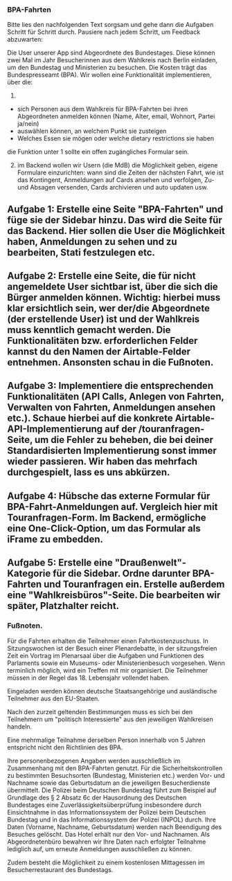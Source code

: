 ### BPA-Fahrten ###

Bitte lies den nachfolgenden Text sorgsam und gehe dann die Aufgaben Schritt für Schritt durch. Pausiere nach jedem Schritt, um Feedback abzuwarten:

Die User unserer App sind Abgeordnete des Bundestages. Diese können zwei Mal im Jahr Besucherinnen aus dem Wahlkreis nach Berlin einladen, um den Bundestag und Ministerien zu besuchen. Die Kosten trägt das Bundespresseamt (BPA). Wir wollen eine Funktionalität implementieren, über die:

1.
- sich Personen aus dem Wahlkreis für BPA-Fahrten bei ihren Abgeordneten anmelden können (Name, Alter, email, Wohnort, Partei ja/nein)
- auswählen können, an welchem Punkt sie zusteigen
- Welches Essen sie mögen oder welche dietary restrictions sie haben

die Funktion unter 1 sollte ein offen zugängliches Formular sein.

2. im Backend wollen wir Usern (die MdB) die Möglichkeit geben, eigene Formulare einzurichten: wann sind die Zeiten der nächsten Fahrt, wie ist das Kontingent, Anmeldungen auf Cards ansehen und verfolgen, Zu- und Absagen versenden, Cards archivieren und auto updaten usw.


## Aufgabe 1: Erstelle eine Seite "BPA-Fahrten" und füge sie der Sidebar hinzu. Das wird die Seite für das Backend. Hier sollen die User die Möglichkeit haben, Anmeldungen zu sehen und zu bearbeiten, Stati festzulegen etc.

## Aufgabe 2: Erstelle eine Seite, die für nicht angemeldete User sichtbar ist, über die sich die Bürger anmelden können. Wichtig: hierbei muss klar ersichtlich sein, wer der/die Abgeordnete (der erstellende User) ist und der Wahlkreis muss kenntlich gemacht werden. Die Funktionalitäten bzw. erforderlichen Felder kannst du den Namen der Airtable-Felder entnehmen. Ansonsten schau in die Fußnoten.

## Aufgabe 3: Implementiere die entsprechenden Funktionalitäten (API Calls, Anlegen von Fahrten, Verwalten von Fahrten, Anmeldungen ansehen etc.). Schaue hierbei auf die konkrete Airtable-API-Implementierung auf der /touranfragen-Seite, um die Fehler zu beheben, die bei deiner Standardisierten Implementierung sonst immer wieder passieren. Wir haben das mehrfach durchgespielt, lass es uns abkürzen.

## Aufgabe 4: Hübsche das externe Formular für BPA-Fahrt-Anmeldungen auf. Vergleich hier mit Touranfragen-Form. Im Backend, ermögliche eine One-Click-Option, um das Formular als iFrame zu embedden.

## Aufgabe 5: Erstelle eine "Draußenwelt"-Kategorie für die Sidebar. Ordne darunter BPA-Fahrten und Touranfragen ein. Erstelle außerdem eine "Wahlkreisbüros"-Seite. Die bearbeiten wir später, Platzhalter reicht.

### Fußnoten.

Für die Fahrten erhalten die Teilnehmer einen Fahrtkostenzuschuss. 
In Sitzungswochen ist der Besuch einer Plenardebatte, in der sitzungsfreien Zeit ein Vortrag im Plenarsaal über die Aufgaben und Funktionen des Parlaments sowie ein Museums- oder Ministerienbesuch vorgesehen. Wenn terminlich möglich, wird ein Treffen mit mir organisiert.
Die Teilnehmer müssen in der Regel das 18. Lebensjahr vollendet haben. 

Eingeladen werden können deutsche Staatsangehörige und ausländische Teilnehmer aus den EU-Staaten. 

Nach den zurzeit geltenden Bestimmungen muss es sich bei den Teilnehmern um "politisch Interessierte" aus den jeweiligen Wahlkreisen handeln. 

Eine mehrmalige Teilnahme derselben Person innerhalb von 5 Jahren entspricht nicht den Richtlinien des BPA.

Ihre personenbezogenen
Angaben werden
ausschließlich im
Zusammenhang mit den
BPA-Fahrten genutzt. Für die
Sicherheitskontrollen zu
bestimmten Besuchsorten
(Bundestag, Ministerien etc.)
werden Vor- und Nachname
sowie das Geburtsdatum an
die jeweiligen Besucherdienste
übermittelt. Die Polizei beim
Deutschen Bundestag führt
zum Beispiel auf Grundlage
des § 2 Absatz 6c der
Hausordnung des Deutschen
Bundestages eine
Zuverlässigkeitsüberprüfung
insbesondere durch
Einsichtnahme in das
Informationssystem der Polizei
beim Deutschen Bundestag
und in das Informationssystem
der Polizei (INPOL) durch. Ihre
Daten (Vorname, Nachname,
Geburtsdatum) werden nach
Beendigung des Besuches
gelöscht. Das Hotel erhält nur
den Vor- und Nachnamen. Als
Abgeordnetenbüro bewahren
wir Ihre Daten nach erfolgter
Teilnahme lediglich auf, um
erneute Anmeldungen
ausschließen zu können.


Zudem besteht die Möglichkeit zu einem kostenlosen Mittagessen im Besucherrestaurant des Bundestags.